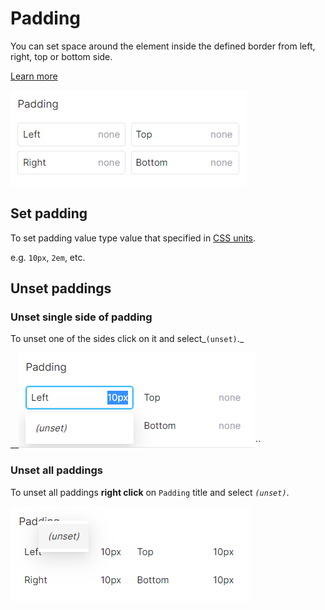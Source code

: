 # Padding

You can set space around the element inside the defined border from left, right, top or bottom side.

[Learn more](https://developer.mozilla.org/en-US/docs/Web/CSS/CSS\_Box\_Model/Introduction\_to\_the\_CSS\_box\_model#padding\_area)

<img src="../.gitbook/assets/image (6).png" alt="" data-size="original">

## Set padding

To set padding value type value that specified in [CSS units](css-units.md).

e.g.  `10px`, `2em`, etc.

## Unset paddings

### Unset single side of padding

To unset one of the sides click on it and select_`(unset)`._

__![](<../.gitbook/assets/image (10).png>)_``_

### Unset all paddings

To unset all paddings **right click** on `Padding` title and select _`(unset)`_.  &#x20;

![](<../.gitbook/assets/image (8).png>)



